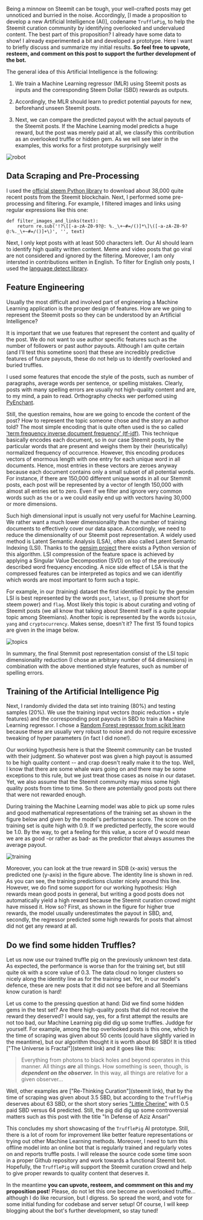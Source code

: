 Being a minnow on Steemit can be tough, your well-crafted posts may get unnoticed and burried in the noise. Accordingly, [I made a proposition to develop a new Artificial Intelligence (AI)], codename `TrufflePig`, to help the Steemit curation community by identifying overlooked and undervalued content. The best part of this proposition? I already have some data to show! I already experimented a bit and developed a prototype. Here I want to briefly discuss and summarize my initial results. **So feel free to upvote, resteem, and comment on this post to support the further development of the bot.**

The general idea of this Artificial Intelligence is the following:

1. We train a Machine Learning regressor (MLR) using Steemit posts as inputs and the corresponding Steem Dollar (SBD) rewards as outputs.

2. Accordingly, the MLR should learn to predict potential payouts for new, beforehand unseen Steemit posts.

3. Next, we can compare the predicted payout with the actual payouts of the Steemit posts. If the Machine Learning model predicts a huge reward, but the post was merely paid at all, we classify this contribution as an overlooked truffle or hidden gem. As we will see later in the examples, this works for a first prototype surprisingly well!

![robot](https://raw.githubusercontent.com/SmokinCaterpillar/blog/master/2018_02_04_truffle_pig/robot.png)


## Data Scraping and Pre-Processing

I used the [official steem Python library](http://steem.readthedocs.io/en/latest/) to download about 38,000 quite recent posts from the Steemit blockchain. Next, I performed some pre-processing and filtering. For example, I filtered images and links using regular expressions like this one:

```
def filter_images_and_links(text):
    return re.sub('!?\[[-a-zA-Z0-9?@: %._\+~#=/()]*\]\([-a-zA-Z0-9?@:%._\+~#=/()]+\)', '', text)
```

Next, I only kept posts with at least 500 characters left. Our AI should learn to identify high quality written content. Meme and video posts that go viral are not considered and ignored by the filtering. Moreover, I am only intersted in contributions written in English. To filter for English only posts, I used the [language detect library](https://pypi.python.org/pypi/langdetect?).

## Feature Engineering

Usually the most difficult and involved part of engineering a Machine Learning application is the proper design of features. How are we going to represent the Steemit posts so they can be understood by an Artificial Intelligence?

It is important that we use features that represent the content and quality of the post. We do not want to use author specific features such as the number of followers or past author payouts. Although I am quite certain (and I'll test this sometime soon) that these are incredibly predictive features of future payouts, these do not help us to identify overlooked and buried truffles.

I used some features that encode the style of the posts, such as number of paragraphs, average words per sentence, or spelling mistakes. Clearly, posts with many spelling errors are usually not high-quality content and are, to my mind, a pain to read. Orthography checks wer perfomed using [PyEnchant](http://pythonhosted.org/pyenchant/).

Still, the question remains, how are we going to encode the content of the post? How to represent the topic someone chose and the story an author told? The most simple encoding that is quite often used is the so called ['term frequency inverse document frequency' (tf-idf)](https://en.wikipedia.org/wiki/Tf%E2%80%93idf). This technique basically encodes each document, so in our case Steemit posts, by the particular words that are present and weighs them by their (heuristically) normalized frequency of occurrence. However, this encoding produces vectors of enormous length with one entry for each unique word in all documents. Hence, most entries in these vectors are zeroes anyway because each document contains only a small subset of all potential words. For instance, if there are 150,000 different unique words in all our Stemmit posts, each post will be represented by a vector of length 150,000 with almost all entries set to zero. Even if we filter and ignore very common words such as `the` or `a` we could easily end up with vectors having 30,000 or more dimensions.

Such high dimensional input is usually not very useful for Machine Learning. We rather want a much lower dimensionality than the number of training documents to effectively cover our data space. Accordingly, we need to reduce the dimensionality of our Steemit post representation. A widely used method is Latent Semantic Analysis (LSA), often also called Latent Semantic Indexing (LSI). Thanks to the [gensim project](https://radimrehurek.com/gensim/) there exists a Python version of this algorithm. LSI compression of the feature space is achieved by applying a Singular Value Decompostion (SVD) on top of the previously described word frequency encoding. A nice side effect of LSA is that the compressed features can be interpreted as topics and we can identifiy which words are most important to form such a topic.

For example, in our (training) dataset the first identified topic by the gensim LSI is best represented by the words `post`, `latest`, `sp` (I presume short for steem power) and `flag`. Most likely this topic is about curating and voting of Steemit posts (we all know that talking about Steemit itself is a quite popular topic among Steemians). Another topic is represented by the words `bitcoin`, `yang` and `cryptocurrency`. Makes sense, doesn't it? The first 15 found topics are given in the image below.

![topics](https://raw.githubusercontent.com/SmokinCaterpillar/blog/master/2018_02_04_truffle_pig/topics.png)

In summary, the final Stemmit post representation consist of the LSI topic dimensionality reduction (I chose an arbitrary number of 64 dimensions) in combination with the above mentioned style features, such as number of spelling errors.

## Training of the Artificial Intelligence Pig

Next, I randomly divided the data set into training (80%) and testing samples (20%). We use the training input vectors (topic reduction + style features) and the corresponding post payouts in SBD to train a Machine Learning regressor. I chose a [Random Forest regressor from scikit learn](http://scikit-learn.org/stable/modules/generated/sklearn.ensemble.RandomForestRegressor.html) because these are usually very robust to noise and do not require excessive tweaking of hyper parameters (in fact I did none!).

Our working hypothesis here is that the Steemit community can be trusted with their judgment. So whatever post was given a high payout is assumed to be high quality content -- and crap doesn't really make it to the top. Well, I know that there are some whale wars going on and there may be some exceptions to this rule, but we just treat those cases as noise in our dataset. Yet, we also assume that the Steemit community may miss some high quality posts from time to time. So there are potentially good posts out there that were not rewarded enough.

During training the Machine Learning model was able to pick up some rules and good mathematical representations of the training set as shown in the figure below and given by the model's performance score. The score on the training set is quite high with 0.9. If we predicted perfectly, the score would be 1.0. By the way, to get a feeling for this value, a score of 0 would mean we are as good -or rather as bad- as the predictor that always assumes the average payout.

![training](https://raw.githubusercontent.com/SmokinCaterpillar/blog/master/2018_02_04_truffle_pig/training.png)

Moreover, you can look at the true reward in SDB (x-axis) versus the predicted one (y-axis) in the figure above. The identity line is shown in red. As you can see, the training predictions cluster nicely around this line. However, we do find some support for our working hypothesis: High rewards mean good posts in general, but writing a good posts does not automatically yield a high reward because the Steemit curation crowd might have missed it. How so? First, as shown in the figure for higher true rewards, the model usually underestimates the payout in SBD, and, secondly, the regressor predicted some high rewards for posts that almost did not get any reward at all.

## Do we find some hidden Truffles?

Let us now use our trained truffle pig on the previously unknown test data. As expected, the performance is worse than for the training set, but still quite ok with a score value of 0.3. The data cloud no longer clusters so nicely along the identity line as for the training set. Yet, in our model's defence, these are new posts that it did not see before and all Steemians know curation is hard!

Let us come to the pressing question at hand: Did we find some hidden gems in the test set? Are there high-quality posts that did not receive the reward they deserved? I would say, yes, for a first attempt the results are not too bad, our Machine Learning pig did dig up some truffles. Juddge for yourself. For example, among the top overlooked posts is this one, which by the time of scraping was given about 50 cents (could have slightly varied in the meantime), but our algorithm thought it is worth about 86 SBD! It is titled ["The Universe is Fractal"](steemit link) and it goes like this:

> Everything from photons to black holes and beyond operates in this manner.  All things ***are*** all things.  How something is seen, though, is ***dependent on the observer.***  In this way, all things are relative for a given observer...

Well, other examples are ["Re-Thinking Curation"](steemit link), that by the time of scraping was given about 3.5 SBD, but according to the `TrufflePig` deserves about 63 SBD, or the short story series ["Little Cherine"](link) with 0.5 paid SBD versus 64 predicted. Still, the pig did dig up some controversial matters such as this post with the title "In Defense of Aziz Ansari"

This concludes my short showcasing of the `TrufflePig` AI prototype. Still, there is a lot of room for improvement like better feature representations or trying out other Machine Learning methods. Moreover, I need to turn this offline model into an online bot that is regularly trained and regularly votes on and reports truffle posts. I will release the source code some time soon in a proper Github repository and work towards a functional Steemit bot. Hopefully, the `TrufflePig` will support the Steemit curation crowd and help to give proper rewards to quality content that deserves it.

In the meantime **you can upvote, resteem, and commment on this and my proposition post**! Please, do not let this one become an overlooked truffle... although I do like recursion, but I digress. So spread the word, and vote for some initial funding for codebase and server setup! Of course, I will keep blogging about the bot's further development, so stay tuned!